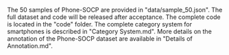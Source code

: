 <!-- 
我们提供了50个样本在data/sample_50.json，完整的数据会在接收之后发布。
完整的代码在
智能手机的完整类别体系的介绍在 category system.md 中。Phone-SOCP数据集标注的更多细节在 Annonation.md 中。

-->
The 50 samples of Phone-SOCP are provided in "data/sample_50.json". The full dataset and code will be released after acceptance.
The complete code is located in the "code" folder.
The complete category system for smartphones is described in "Category System.md". More details on the annotation of the Phone-SOCP dataset are available in "Details of Annotation.md".
